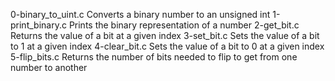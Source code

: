 0-binary_to_uint.c	Converts a binary number to an unsigned int
1-print_binary.c	Prints the binary representation of a number
2-get_bit.c		Returns the value of a bit at a given index
3-set_bit.c		Sets the value of a bit to 1 at a given index
4-clear_bit.c		Sets the value of a bit to 0 at a given index
5-flip_bits.c		Returns the number of bits needed to flip to get from one number to another